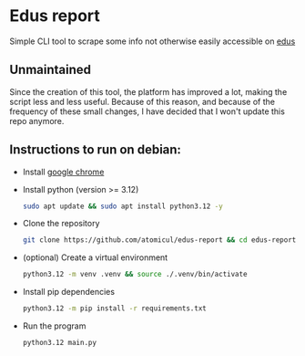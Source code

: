 # Edus report

 Simple CLI tool to scrape some info not otherwise easily accessible on [edus](https://app.edus.ro/)

## Unmaintained

Since the creation of this tool, the platform has improved a lot, making the script less and less useful. Because of this reason, and because of the frequency of these small changes, I have decided that I won't update this repo anymore.

## Instructions to run on debian:

- Install [google chrome](https://www.google.com/chrome/)

- Install python (version >= 3.12)

  ```bash
  sudo apt update && sudo apt install python3.12 -y
  ```

- Clone the repository

  ```bash
  git clone https://github.com/atomicul/edus-report && cd edus-report
  ```

- (optional) Create a virtual environment

  ```bash
  python3.12 -m venv .venv && source ./.venv/bin/activate
  ```

- Install pip dependencies

  ```bash
  python3.12 -m pip install -r requirements.txt
  ```

- Run the program

  ```bash
  python3.12 main.py
  ```
